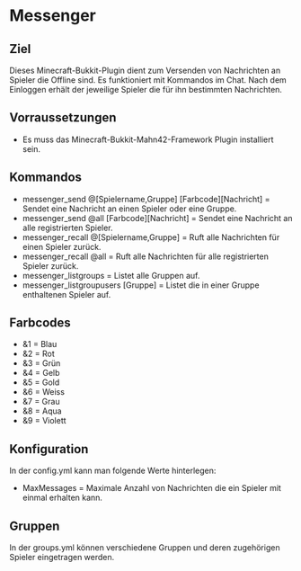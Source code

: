 Messenger
=========

Ziel
----

Dieses Minecraft-Bukkit-Plugin dient zum Versenden von Nachrichten an Spieler die Offline sind. 
Es funktioniert mit Kommandos im Chat. Nach dem Einloggen erhält der jeweilige Spieler die für ihn bestimmten
Nachrichten.

Vorraussetzungen
----------------
* Es muss das Minecraft-Bukkit-Mahn42-Framework Plugin installiert sein.

Kommandos
---------

* messenger_send @[Spielername,Gruppe] [Farbcode][Nachricht] = Sendet eine Nachricht an einen Spieler oder eine Gruppe.
* messenger_send @all [Farbcode][Nachricht]                  = Sendet eine Nachricht an alle registrierten Spieler.
* messenger_recall @[Spielername,Gruppe]                     = Ruft alle Nachrichten für einen Spieler zurück.
* messenger_recall @all                                      = Ruft alle Nachrichten für alle registrierten Spieler zurück.
* messenger_listgroups                                       = Listet alle Gruppen auf.
* messenger_listgroupusers [Gruppe]                          = Listet die in einer Gruppe enthaltenen Spieler auf.

Farbcodes
---------
* &1 = Blau
* &2 = Rot
* &3 = Grün
* &4 = Gelb
* &5 = Gold
* &6 = Weiss
* &7 = Grau
* &8 = Aqua
* &9 = Violett

Konfiguration
-------------
In der config.yml kann man folgende Werte hinterlegen:
* MaxMessages = Maximale Anzahl von Nachrichten die ein Spieler mit einmal erhalten kann.

Gruppen
-------
In der groups.yml können verschiedene Gruppen und deren zugehörigen Spieler eingetragen werden.